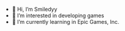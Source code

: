 - 👋 Hi, I’m Smiledyy
- 👀 I’m interested in developing games
- 🌱 I’m currently learning in Epic Games, Inc.

<!---
SmiledyyInc/SmiledyyInc is a ✨ special ✨ repository because its `README.md` (this file) appears on your GitHub profile.
You can click the Preview link to take a look at your changes.
--->
